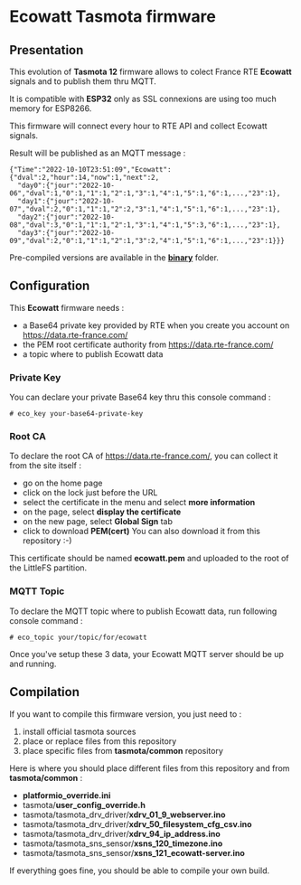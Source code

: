 # Ecowatt Tasmota firmware #

## Presentation ##

This evolution of **Tasmota 12** firmware allows to colect France RTE **Ecowatt** signals and to publish them thru MQTT.

It is compatible with **ESP32** only as SSL connexions are using too much memory for ESP8266.

This firmware will connect every hour to RTE API and collect Ecowatt signals.

Result will be published as an MQTT message :

    {"Time":"2022-10-10T23:51:09","Ecowatt":{"dval":2,"hour":14,"now":1,"next":2,
      "day0":{"jour":"2022-10-06","dval":1,"0":1,"1":1,"2":1,"3":1,"4":1,"5":1,"6":1,...,"23":1},
      "day1":{"jour":"2022-10-07","dval":2,"0":1,"1":1,"2":2,"3":1,"4":1,"5":1,"6":1,...,"23":1},
      "day2":{"jour":"2022-10-08","dval":3,"0":1,"1":1,"2":1,"3":1,"4":1,"5":3,"6":1,...,"23":1},
      "day3":{"jour":"2022-10-09","dval":2,"0":1,"1":1,"2":1,"3":2,"4":1,"5":1,"6":1,...,"23":1}}}
 
Pre-compiled versions are available in the [**binary**](https://github.com/NicolasBernaerts/tasmota/tree/master/ecowatt/binary) folder.

## Configuration ##

This **Ecowatt** firmware needs :
  * a Base64 private key provided by RTE when you create you account on https://data.rte-france.com/
  * the PEM root certificate authority from https://data.rte-france.com/
  * a topic where to publish Ecowatt data

### Private Key ###

You can declare your private Base64 key thru this console command :

    # eco_key your-base64-private-key

### Root CA ###

To declare the root CA of https://data.rte-france.com/, you can collect it from the site itself :
  * go on the home page
  * click on the lock just before the URL
  * select the certificate in the menu and select **more information**
  * on the page, select **display the certificate**
  * on the new page, select **Global Sign** tab
  * click to download **PEM(cert)**
You can also download it from this repository  :-)

This certificate should be named **ecowatt.pem** and uploaded to the root of the LittleFS partition.

### MQTT Topic ### 

To declare the MQTT topic where to publish Ecowatt data, run following console command :

    # eco_topic your/topic/for/ecowatt
    
Once you've setup these 3 data, your Ecowatt MQTT server should be up and running.

## Compilation ##

If you want to compile this firmware version, you just need to :
1. install official tasmota sources
2. place or replace files from this repository
3. place specific files from **tasmota/common** repository

Here is where you should place different files from this repository and from **tasmota/common** :
* **platformio_override.ini**
* tasmota/**user_config_override.h**
* tasmota/tasmota_drv_driver/**xdrv_01_9_webserver.ino**
* tasmota/tasmota_drv_driver/**xdrv_50_filesystem_cfg_csv.ino**
* tasmota/tasmota_drv_driver/**xdrv_94_ip_address.ino**
* tasmota/tasmota_sns_sensor/**xsns_120_timezone.ino**
* tasmota/tasmota_sns_sensor/**xsns_121_ecowatt-server.ino**

If everything goes fine, you should be able to compile your own build.
